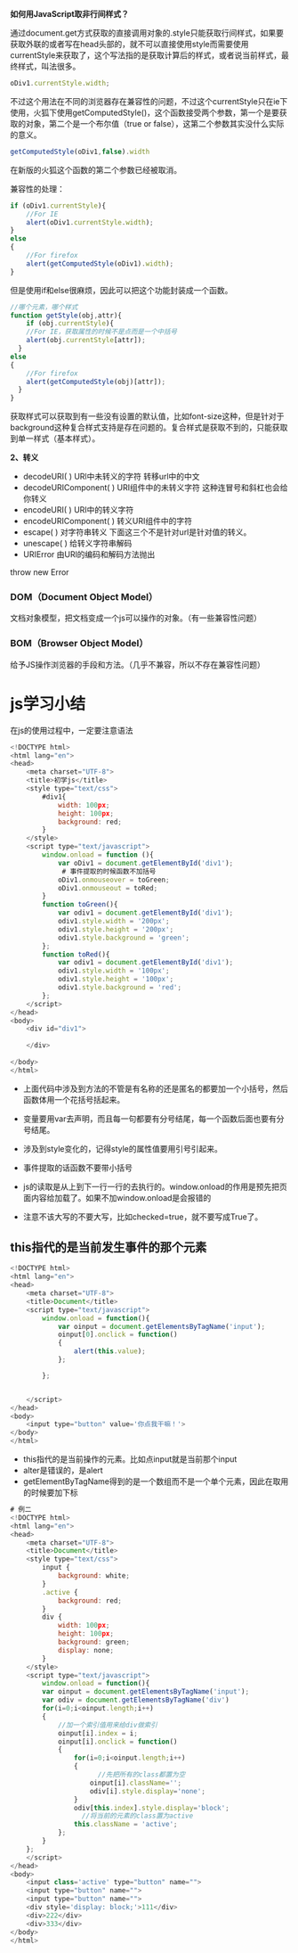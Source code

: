 

**如何用JavaScript取非行间样式？**

通过document.get方式获取的直接调用对象的.style只能获取行间样式，如果要获取外联的或者写在head头部的，就不可以直接使用style而需要使用currentStyle来获取了，这个写法指的是获取计算后的样式，或者说当前样式，最终样式，叫法很多。

```javascript
oDiv1.currentStyle.width;
```

不过这个用法在不同的浏览器存在兼容性的问题，不过这个currentStyle只在ie下使用，火狐下使用getComputedStyle()，这个函数接受两个参数，第一个是要获取的对象，第二个是一个布尔值（true or false），这第二个参数其实没什么实际的意义。

```javascript
getComputedStyle(oDiv1,false).width
```

在新版的火狐这个函数的第二个参数已经被取消。

兼容性的处理：

```javascript
if (oDiv1.currentStyle){
    //For IE
    alert(oDiv1.currentStyle.width);
}
else
{
    //For firefox
    alert(getComputedStyle(oDiv1).width);
}
```

但是使用if和else很麻烦，因此可以把这个功能封装成一个函数。

```javascript
//哪个元素，哪个样式
function getStyle(obj,attr){
    if (obj.currentStyle){
    //For IE，获取属性的时候不是点而是一个中括号
    alert(obj.currentStyle[attr]);
  }
else
{
    //For firefox
    alert(getComputedStyle(obj)[attr]);
  }
}
```

获取样式可以获取到有一些没有设置的默认值，比如font-size这种，但是针对于background这种复合样式支持是存在问题的。复合样式是获取不到的，只能获取到单一样式（基本样式）。



**2、转义**

- decodeURI( )                   URl中未转义的字符  转移url中的中文
- decodeURIComponent( )   URI组件中的未转义字符 这种连冒号和斜杠也会给你转义
- encodeURI( )                   URI中的转义字符
- encodeURIComponent( )   转义URI组件中的字符
- escape( )                         对字符串转义  下面这三个不是针对url是针对值的转义。
- unescape( )                     给转义字符串解码
- URIError                         由URl的编码和解码方法抛出

throw new Error



### DOM（Document Object Model）

文档对象模型，把文档变成一个js可以操作的对象。（有一些兼容性问题）

### BOM（Browser Object Model）

给予JS操作浏览器的手段和方法。（几乎不兼容，所以不存在兼容性问题）





# js学习小结

在js的使用过程中，一定要注意语法

```javascript
<!DOCTYPE html>
<html lang="en">
<head>
	<meta charset="UTF-8">
	<title>初学js</title>
	<style type="text/css">
		#div1{
			width: 100px;
			height: 100px;
			background: red;
		}
	</style>
	<script type="text/javascript">
		window.onload = function (){
			var oDiv1 = document.getElementById('div1');
             # 事件提取的时候函数不加括号
			oDiv1.onmouseover = toGreen;
			oDiv1.onmouseout = toRed;
		}
		function toGreen(){
			var odiv1 = document.getElementById('div1');
			odiv1.style.width = '200px';
			odiv1.style.height = '200px';
			odiv1.style.background = 'green';
		};
		function toRed(){
			var odiv1 = document.getElementById('div1');
			odiv1.style.width = '100px';
			odiv1.style.height = '100px';
			odiv1.style.background = 'red';
		};
	</script>
</head>
<body>
	<div id="div1">
		
	</div>
	
</body>
</html>
```

- 上面代码中涉及到方法的不管是有名称的还是匿名的都要加一个小括号，然后函数体用一个花括号括起来。
- 变量要用var去声明，而且每一句都要有分号结尾，每一个函数后面也要有分号结尾。
- 涉及到style变化的，记得style的属性值要用引号引起来。
- 事件提取的话函数不要带小括号
- js的读取是从上到下一行一行的去执行的。window.onload的作用是预先把页面内容给加载了。如果不加window.onload是会报错的

- 注意不该大写的不要大写，比如checked=true，就不要写成True了。

## this指代的是当前发生事件的那个元素

```javascript
<!DOCTYPE html>
<html lang="en">
<head>
	<meta charset="UTF-8">
	<title>Document</title>
	<script type="text/javascript">
        window.onload = function(){
        	var oinput = document.getElementsByTagName('input');
            oinput[0].onclick = function()
            {
            	alert(this.value);
            };

        };


	</script>
</head>
<body>
	<input type="button" value='你点我干嘛！'>
</body>
</html>
```

- this指代的是当前操作的元素。比如点input就是当前那个input
- alter是错误的，是alert
- getElementByTagName得到的是一个数组而不是一个单个元素，因此在取用的时候要加下标

```javascript
# 例二
<!DOCTYPE html>
<html lang="en">
<head>
	<meta charset="UTF-8">
	<title>Document</title>
	<style type="text/css">
		input {
			background: white;
		}
		.active {
			background: red;
		}
		div {
			width: 100px;
			height: 100px;
			background: green;
			display: none;
		}
	</style>
	<script type="text/javascript">
		window.onload = function(){
		var oinput = document.getElementsByTagName('input');
		var odiv = document.getElementsByTagName('div')
		for(i=0;i<oinput.length;i++)
		{
            //加一个索引值用来给div做索引
		    oinput[i].index = i;
        	oinput[i].onclick = function()
        	{
        		for(i=0;i<oinput.length;i++)
        		{
                      //先把所有的class都置为空
					oinput[i].className='';
					odiv[i].style.display='none';
				}
				odiv[this.index].style.display='block';
                  //将当前的元素的class置为active
				this.className = 'active';
        	};
		}
    };
	</script>
</head>
<body>
	<input class='active' type="button" name="">
	<input type="button" name="">
	<input type="button" name="">
	<div style='display: block;'>111</div>
	<div>222</div>
	<div>333</div>
</body>
</html>
```








